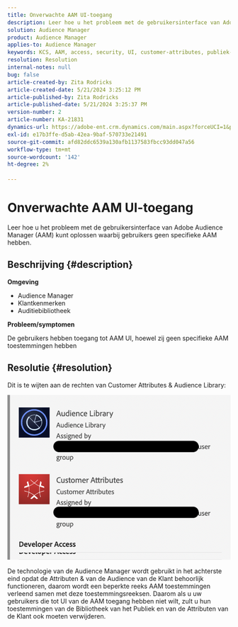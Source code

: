 ```yaml
---
title: Onverwachte AAM UI-toegang
description: Leer hoe u het probleem met de gebruikersinterface van Adobe Audience Manager (AAM) kunt oplossen waarbij gebruikers geen specifieke AAM hebben.
solution: Audience Manager
product: Audience Manager
applies-to: Audience Manager
keywords: KCS, AAM, access, security, UI, customer-attributes, publiek-library
resolution: Resolution
internal-notes: null
bug: false
article-created-by: Zita Rodricks
article-created-date: 5/21/2024 3:25:12 PM
article-published-by: Zita Rodricks
article-published-date: 5/21/2024 3:25:37 PM
version-number: 2
article-number: KA-21831
dynamics-url: https://adobe-ent.crm.dynamics.com/main.aspx?forceUCI=1&pagetype=entityrecord&etn=knowledgearticle&id=7fc1424e-8617-ef11-9f89-6045bd06eea5
exl-id: e17b3ffe-d5ab-42ea-9baf-570733e21491
source-git-commit: afd82ddc6539a130afb1137583fbcc93dd047a56
workflow-type: tm+mt
source-wordcount: '142'
ht-degree: 2%

---
```


# Onverwachte AAM UI-toegang


Leer hoe u het probleem met de gebruikersinterface van Adobe Audience Manager (AAM) kunt oplossen waarbij gebruikers geen specifieke AAM hebben.

## Beschrijving {#description}


<b>Omgeving</b>

- Audience Manager
- Klantkenmerken
- Auditiebibliotheek


<b>Probleem/symptomen</b>



De gebruikers hebben toegang tot AAM UI, hoewel zij geen specifieke AAM toestemmingen hebben


## Resolutie {#resolution}


Dit is te wijten aan de rechten van Customer Attributes &amp; Audience Library:

![](assets/0f984131-f8d2-ed11-a7c7-6045bd006b25.png)



De technologie van de Audience Manager wordt gebruikt in het achterste eind opdat de Attributen &amp; van de Audience van de Klant behoorlijk functioneren, daarom wordt een beperkte reeks AAM toestemmingen verleend samen met deze toestemmingsreeksen. Daarom als u uw gebruikers die tot UI van de AAM toegang hebben niet wilt, zult u hun toestemmingen van de Bibliotheek van het Publiek en van de Attributen van de Klant ook moeten verwijderen.

